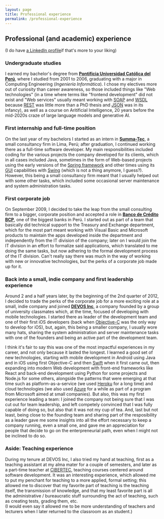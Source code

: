 ```yaml
---
layout: page
title: Professional experience
permalink: /professional-experience
---
```


## Professional (and academic) experience

(I do have [a LinkedIn profile](https://www.linkedin.com/in/ricardo-chavez-b4092950/)if that's more to your liking)

### Undergraduate studies

I earned my bachelor's degree from [**Pontificia Universidad Católica del Perú**](https://www.pucp.edu.pe/), where I studied from 2001 to 2006, graduating with a major in Computing Engineering (*Ingeniería Informática*). I chose my electives more out of curiosity than career awareness, so those included things like "Web technologies" (in a time where terms like "frontend development" did not exist and "Web services" usually meant working with [SOAP](https://en.wikipedia.org/wiki/SOAP) and [WSDL](https://en.wikipedia.org/wiki/Web_Services_Description_Language) because [REST](https://en.wikipedia.org/wiki/REST) was little more than a PhD thesis and [JSON](https://en.wikipedia.org/wiki/JSON) was in its infancy), as well as a course on Aritificial Intelligence, 20 years before the mid-2020s craze of large language models and generative AI.

### First internship and full-time position

On the last year of my bachelors I started as an intern in [**Summa-Tec**](https://www.summatec.net/), a small consultancy firm in Lima, Perú; after graduation, I continued working there as a full-time software developer. My main responsibilities included coding for the various projects the company developed for its clients, which in all cases included Java, sometimes in the form of Web-based projects using the early versions of the [Spring framework](https://spring.io/projects/spring-framework) and other times using its [GUI](https://en.wikipedia.org/wiki/Graphical_user_interface) capabilities with [Swing](https://en.wikipedia.org/wiki/Swing_(Java)) (which is not a thing anymore, I guess?). However, this being a small consultancy firm meant that I usually helped out with some other tasks, which included some occasional server maintenance and system administration tasks.

### First corporate job

On September 2009, I decided to take the leap from the small consulting firm to a bigger, corporate position and accepted a role in [**Banco de Crédito BCP**](https://www.linkedin.com/company/banco-de-credito-bcp/), one of the biggest banks in Perú. I started out as part of a team that basically did technical support to the Treasury and Exchange department, which for the most part meant working with Visual Basic and Microsoft products to maintain the apps developed inside the department and independently from the IT division of the company; later on I would join the IT division in an effort to formalize said applications, which translated to me doing the same tasks, but now adhering to the formal development process of the IT division. Can't really say there was much in the way of working with new or innovative technologies, but the perks of a corporate job made up for it.

### Back into a small, indie company and first leadership experience

Around 2 and a half years later, by the beginning of the 2nd quarter of 2012, I decided to trade the perks of the corporate job for a more exciting role at a small, indie company and joined [**DEVOS Inc**](http://www.devosinc.com/), a company founded by a group of university classmates which, at the time, focused of developing with mobile technologies. I started there as leader of the development team and one of their first iOS developers (back when [Objective-C](https://en.wikipedia.org/wiki/Objective-C) was the only way to develop for iOS), but, again, this being a smaller company, I usually wore many hats, sharing the system administration and server maintenance tasks with one of the founders and being an active part of the development team.

I think it's fair to say this was one of the most impactful experiences in my career, and not only because it lasted the longest. I learned a good set of new technologies, starting with mobile development in Android using Java and in iOS using first Objective-C and then [Swift](https://en.wikipedia.org/wiki/Swift_(programming_language)) when it first came out, then expanding into modern Web development with front-end frameworks like React and back-end development using Python for some projects and Node.js for some others, alongside the patterns that were emerging at that time such as platform-as-a-service (we used [Heroku](https://www.heroku.com/) for a long time) and cloud technologies (we also used [Azure](https://azure.microsoft.com/es-es) for a while as part of a program from Microsoft aimed at small companies). But also, this was my first experience leading a team: I joined the company not being sure that I was cut out for team leadership, and left competely convinced that I was fully capable of doing so, but also that it was not my cup of tea. And, last but not least, being close to the founding team and sharing part of the resposibility as a leader gave me some insights into all the effort necessary to keep a company running, even a small one, and gave me an appreciation for people that decide to go on the enterpreneurial path, even when I might not be inclined to do so.

### Aside: Teaching experience

During my tenure at DEVOS Inc, I also tried my hand at teaching, first as a teaching assistant at my alma mater for a couple of semesters, and later as a part-time teacher at [CIBERTEC](https://www.cibertec.edu.pe/), teaching courses centered around software development. It was an interesting experience, which allowed me to put my penchant for teaching to a more applied, formal setting; this allowed me to discover that my favorite part of teaching is the teaching itself, the transmission of knowledge, and that my least favorite part is all the administrative / bureaucratic stuff surrounding the act of teaching, such as creating tests, grading them, etc.  
(I would even say it allowed me to be more understanding of teachers and lecturers when I later returned to the classroom as an student.)